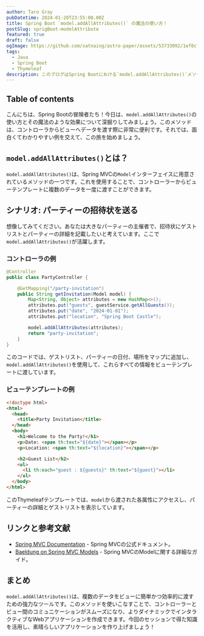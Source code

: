 ```yaml
---
author: Taro Gray
pubDatetime: 2024-01-20T23:55:00.00Z
title: Spring Boot `model.addAllAttributes()` の魔法の使い方！
postSlug: sprigBoot-modelAttribute
featured: true
draft: false
ogImage: https://github.com/satnaing/astro-paper/assets/53733092/1ef0cf03-8137-4d67-ac81-84a032119e3a
tags:
  - Java
  - Spring Boot
  - Thymeleaf
description: このブログはSpring Bootにおける`model.addAllAttributes()`メソッドの使用方法とその利点を、中級者向けのコード例と面白いシナリオを交えてわかりやすく解説しています。読者が興味を持ちながら理解を深められるように、具体的かつ実用的な例を提供しています。また、さらに学びを深めるためのリンクや参考文献も紹介しています。
---
```


## Table of contents

こんにちは、Spring Bootの冒険者たち！今日は、`model.addAllAttributes()`の使い方とその魔法のような効果について深掘りしてみましょう。このメソッドは、コントローラからビューへデータを渡す際に非常に便利です。それでは、面白くてわかりやすい例を交えて、この旅を始めましょう。

## `model.addAllAttributes()`とは？

`model.addAllAttributes()`は、Spring MVCの`Model`インターフェイスに用意されているメソッドの一つです。これを使用することで、コントローラーからビューテンプレートに複数のデータを一度に渡すことができます。

## シナリオ: パーティーの招待状を送る

想像してみてください。あなたは大きなパーティーの主催者で、招待状にゲストリストとパーティーの詳細を記載したいと考えています。ここで`model.addAllAttributes()`が活躍します。

### コントローラの例

```java
@Controller
public class PartyController {

    @GetMapping("/party-invitation")
    public String getInvitation(Model model) {
        Map<String, Object> attributes = new HashMap<>();
        attributes.put("guests", guestService.getAllGuests());
        attributes.put("date", "2024-01-01");
        attributes.put("location", "Spring Boot Castle");

        model.addAllAttributes(attributes);
        return "party-invitation";
    }
}
```

このコードでは、ゲストリスト、パーティーの日付、場所をマップに追加し、`model.addAllAttributes()`を使用して、これらすべての情報をビューテンプレートに渡しています。

### ビューテンプレートの例

```html
<!doctype html>
<html>
  <head>
    <title>Party Invitation</title>
  </head>
  <body>
    <h1>Welcome to the Party!</h1>
    <p>Date: <span th:text="${date}"></span></p>
    <p>Location: <span th:text="${location}"></span></p>

    <h2>Guest List</h2>
    <ul>
      <li th:each="guest : ${guests}" th:text="${guest}"></li>
    </ul>
  </body>
</html>
```

このThymeleafテンプレートでは、`model`から渡された各属性にアクセスし、パーティーの詳細とゲストリストを表示しています。

## リンクと参考文献

- [Spring MVC Documentation](https://docs.spring.io/spring-framework/docs/current/reference/html/web.html#mvc) - Spring MVCの公式ドキュメント。
- [Baeldung on Spring MVC Models](https://www.baeldung.com/spring-mvc-model-model-map-model-view) - Spring MVCのModelに関する詳細なガイド。

## まとめ

`model.addAllAttributes()`は、複数のデータをビューに簡単かつ効率的に渡すための強力なツールです。このメソッドを使いこなすことで、コントローラーとビュー間のコミュニケーションがスムーズになり、よりダイナミックでインタラクティブなWebアプリケーションを作成できます。今回のセッションで得た知識を活用し、素晴らしいアプリケーションを作り上げましょう！
